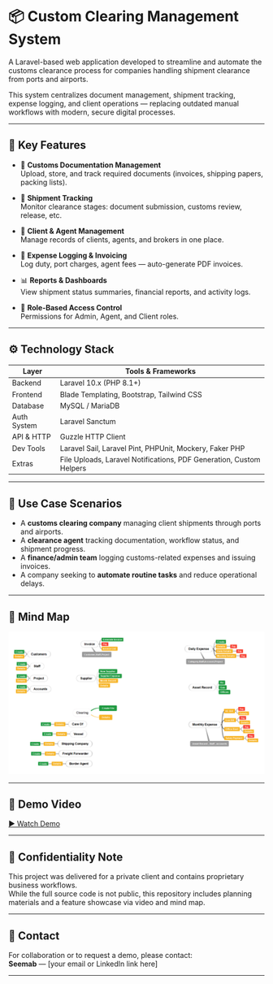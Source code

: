 # 📦 Custom Clearing Management System

A Laravel-based web application developed to streamline and automate the customs clearance process for companies handling shipment clearance from ports and airports.

This system centralizes document management, shipment tracking, expense logging, and client operations — replacing outdated manual workflows with modern, secure digital processes.

---

## 🌟 Key Features

- 📁 **Customs Documentation Management**  
  Upload, store, and track required documents (invoices, shipping papers, packing lists).

- 🚢 **Shipment Tracking**  
  Monitor clearance stages: document submission, customs review, release, etc.

- 👥 **Client & Agent Management**  
  Manage records of clients, agents, and brokers in one place.

- 💸 **Expense Logging & Invoicing**  
  Log duty, port charges, agent fees — auto-generate PDF invoices.

- 📊 **Reports & Dashboards**  
  View shipment status summaries, financial reports, and activity logs.

- 🔐 **Role-Based Access Control**  
  Permissions for Admin, Agent, and Client roles.

---

## ⚙️ Technology Stack

| Layer         | Tools & Frameworks                                      |
|---------------|----------------------------------------------------------|
| Backend       | Laravel 10.x (PHP 8.1+)                                   |
| Frontend      | Blade Templating, Bootstrap, Tailwind CSS                 |
| Database      | MySQL / MariaDB                                           |
| Auth System   | Laravel Sanctum                                           |
| API & HTTP    | Guzzle HTTP Client                                        |
| Dev Tools     | Laravel Sail, Laravel Pint, PHPUnit, Mockery, Faker PHP  |
| Extras        | File Uploads, Laravel Notifications, PDF Generation, Custom Helpers |

---

## 📌 Use Case Scenarios

- A **customs clearing company** managing client shipments through ports and airports.
- A **clearance agent** tracking documentation, workflow status, and shipment progress.
- A **finance/admin team** logging customs-related expenses and issuing invoices.
- A company seeking to **automate routine tasks** and reduce operational delays.

---

## 🧠 Mind Map


![Mind Map](docs/mindmap.PNG)

---

## 🎥 Demo Video

[▶️ Watch Demo](https://your-demo-video-link.com)

---

## 🔐 Confidentiality Note

This project was delivered for a private client and contains proprietary business workflows.  
While the full source code is not public, this repository includes planning materials and a feature showcase via video and mind map.

---

## 📎 Contact

For collaboration or to request a demo, please contact:  
**Seemab** — [your email or LinkedIn link here]

---

